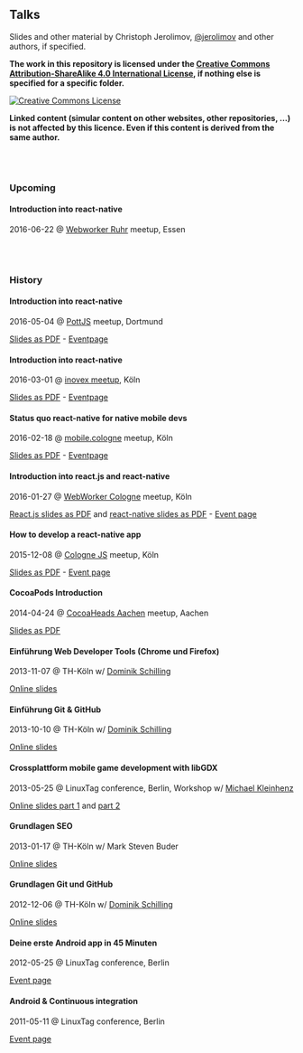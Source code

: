 ## Talks

Slides and other material by Christoph Jerolimov, [@jerolimov](https://twitter.com/jerolimov)
and other authors, if specified.

**The work in this repository is licensed under the [Creative Commons Attribution-ShareAlike 4.0 International License](http://creativecommons.org/licenses/by-sa/4.0/), if nothing else is specified for a specific folder.**

<a rel="license" href="http://creativecommons.org/licenses/by-sa/4.0/"><img alt="Creative Commons License" style="border-width:0" src="https://i.creativecommons.org/l/by-sa/4.0/88x31.png" /></a>

**Linked content (simular content on other websites, other repositories, ...) is not affected by this licence. Even if this content is derived from the same author.**

<br/><br/>

### Upcoming

#### Introduction into react-native

2016-06-22 @ [Webworker Ruhr](http://www.meetup.com/wwruhr/) meetup, Essen

<br/><br/>

### History

#### Introduction into react-native

2016-05-04 @ [PottJS](http://pottjs.de/) meetup, Dortmund

[Slides as PDF](http://jerolimov.github.io/talks/2016-05-04-react-native/react-native-introduction.pdf) -
[Eventpage](http://www.meetup.com/de-DE/PottJS/events/230167682/)

#### Introduction into react-native

2016-03-01 @ [inovex meetup](http://www.meetup.com/inovex-cologne/), Köln

[Slides as PDF](http://jerolimov.github.io/talks/2016-03-01-react-native/react-native-introduction.pdf) -
[Eventpage](http://www.meetup.com/de-DE/inovex-cologne/events/228696498/)

#### Status quo react-native for native mobile devs

2016-02-18 @ [mobile.cologne](http://mobile.cologne/) meetup, Köln

[Slides as PDF](http://jerolimov.github.io/talks/2016-02-18-react-native-status-quo/react-native-status-quo.pdf) -
[Eventpage](http://www.meetup.com/de-DE/mobilecgn/events/228802361/)

#### Introduction into react.js and react-native

2016-01-27 @ [WebWorker Cologne](http://www.meetup.com/WebWorker-Cologne/) meetup, Köln

[React.js slides as PDF](http://jerolimov.github.io/talks/2016-01-27-reactjs-and-reactnative/reactjs-introduction.pdf) and
[react-native slides as PDF](http://jerolimov.github.io/talks/2016-01-27-reactjs-and-reactnative/react-native-introduction.pdf) -
[Event page](http://www.meetup.com/de/WebWorker-Cologne/events/227777445/)

#### How to develop a react-native app

2015-12-08 @ [Cologne JS](http://colognejs.de/) meetup, Köln

[Slides as PDF](http://jerolimov.github.io/talks/2015-12-08-howto-react-native/react-native-introduction.pdf) - [Event page](http://www.meetup.com/de/Cologne-js/events/227015933/)

#### CocoaPods Introduction

2014-04-24 @ [CocoaHeads Aachen](http://hci.rwth-aachen.de/cocoaheads) meetup, Aachen

[Slides as PDF](http://jerolimov.github.io/talks/2014-04-24-cocoapods/cocoapods-introduction.pdf)

#### Einführung Web Developer Tools (Chrome und Firefox)

2013-11-07 @ TH-Köln w/ [Dominik Schilling](https://twitter.com/ocean90)

[Online slides](http://jerolimov.github.io/talks/2013-11-07-web-developer-tools/)

#### Einführung Git & GitHub

2013-10-10 @ TH-Köln w/ [Dominik Schilling](https://twitter.com/ocean90)

[Online slides](http://jerolimov.github.io/talks/2013-10-10-git-and-github/)

#### Crossplattform mobile game development with libGDX

2013-05-25 @ LinuxTag conference, Berlin, Workshop w/ [Michael Kleinhenz](https://twitter.com/quendor)

[Online slides part 1](http://jerolimov.github.io/talks/2013-05-25-mobile-games-with-libgdx/)
and [part 2](http://jerolimov.github.io/talks/2013-05-25-mobile-games-with-libgdx/code.html)

#### Grundlagen SEO

2013-01-17 @ TH-Köln w/ Mark Steven Buder

[Online slides](http://jerolimov.github.io/talks/2013-01-17-seo/)

#### Grundlagen Git und GitHub

2012-12-06 @ TH-Köln w/ [Dominik Schilling](https://twitter.com/ocean90)

[Online slides](http://jerolimov.github.io/talks/2012-12-06-git-and-github/)

#### Deine erste Android app in 45 Minuten

2012-05-25 @ LinuxTag conference, Berlin

[Event page](http://www.linuxtag.org/2012/de/program/program/vortragsdetails-talkid413.html)

#### Android & Continuous integration

2011-05-11 @ LinuxTag conference, Berlin

[Event page](http://www.linuxtag.org/2011/de/program/program/vortragsliste-talkid165.html)
